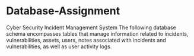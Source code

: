 # Database-Assignment
Cyber Security Incident Management System      The following database schema encompasses tables that manage information related to incidents, vulnerabilities, assets, users, notes associated with incidents and vulnerabilities, as well as user activity logs.
